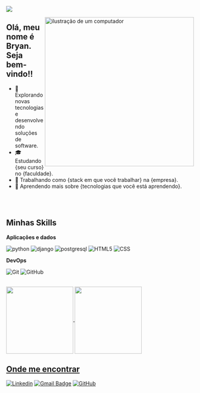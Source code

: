 ![](https://komarev.com/ghpvc/?username=Bryangps&color=006bed)

<img src="https://raw.githubusercontent.com/MicaelliMedeiros/micaellimedeiros/master/image/computer-illustration.png" alt="ilustração de um computador" min-width="400px" max-width="400px" width="400px" align="right">


## Olá, meu nome é Bryan. Seja bem-vindo!!



- 🤔 Explorando novas tecnologias e desenvolvendo soluções de software.
- 🎓 Estudando {seu curso} no {faculdade}.
- 💼 Trabalhando como {stack em que você trabalhar} na {empresa}.
- 🌱 Aprendendo mais sobre {tecnologias que você está aprendendo}.

  
<br>
<br>


## Minhas Skills

**Aplicações e dados**

![python](https://img.shields.io/badge/Python-14354C?style=flat&logo=python&logoColor=white)
![django](https://img.shields.io/badge/Django-092E20?style=flat&logo=django&logoColor=white)
![postgresql](https://img.shields.io/badge/PostgreSQL-316192?style=flat&logo=postgresql&logoColor=white)
![HTML5](https://img.shields.io/badge/-HTML5-333333?style=flat&logo=HTML5)
![CSS](https://img.shields.io/badge/-CSS-333333?style=flat&logo=CSS3&logoColor=1572B6)

**DevOps**

![Git](https://img.shields.io/badge/-Git-333333?style=flat&logo=git)
![GitHub](https://img.shields.io/badge/-GitHub-333333?style=flat&logo=github)

<br/>

<div>
<a href= "https://beacons.ai/Bryangps">
<img  align="center"  height="180em" src="https://github-readme-stats.vercel.app/api?username=Bryangps&show_icons=true&theme=radical"/>
<img align="center" height="180em" src= "https://github-readme-stats.vercel.app/api/top-langs/?username=Bryangps&layout=compact&theme=radical"/>
</div>

## Onde me encontrar

[![Linkedin](https://img.shields.io/badge/-Bryan-blue?style=flat-square&logo=Linkedin&logoColor=white&link=https://www.linkedin.com/in/bryan-gps/)](https://www.linkedin.com/in/bryan-gps/)
[![Gmail Badge](https://img.shields.io/badge/-bryan.gps18@gmail.com-006bed?style=flat-square&logo=Gmail&logoColor=white&link=mailto:bryan.gps18@gmail.com)](mailto:bryan.gps18@gmail.com)
[![GitHub](https://img.shields.io/github/followers/Bryangps?label=follow&style=social)](https://github.com/Bryangps)
